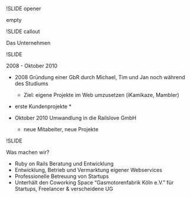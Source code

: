 !SLIDE opener

empty

!SLIDE callout

Das Unternehmen

!SLIDE

2008 - Oktober 2010

* 2008 Gründung einer GbR durch Michael, Tim und Jan noch während des Studiums
  * Ziel: eigene Projekte im Web umzusetzen (iKamikaze, Mambler)

* erste Kundenprojekte
  * 

* Oktober 2010 Umwandlung in die Railslove GmbH
	* neue Mitabeiter, neue Projekte

!SLIDE

Was machen wir?

* Ruby on Rails Beratung und Entwicklung
* Entwicklung, Betrieb und Vermarktung eigener Webservices 
* Professionelle Betreuung von Startups
* Unterhält den Coworking Space “Gasmotorenfabrik Köln e.V.” für Startups, Freelancer & verscheidene UG
